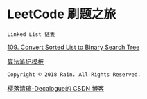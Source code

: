 # LeetCode 刷题之旅

`Linked List 链表`

[109. Convert Sorted List to Binary Search Tree](https://github.com/Decalogue/AlgorithmMap/blob/master/leetcode/109.md)

[算法笔记模板](https://github.com/Decalogue/AlgorithmMap/blob/master/leetcode/template.md)

`Copyright © 2018 Rain. All Rights Reserved.`

[樱落清璃-Decalogue的 CSDN 博客](https://www.decalogue.cn)
